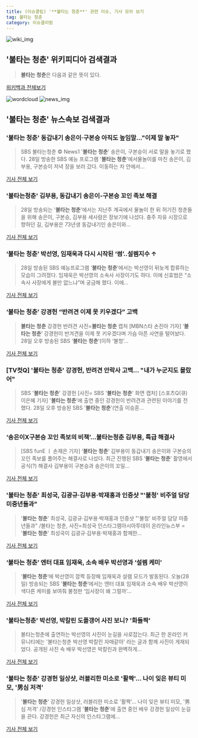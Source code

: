```yaml
---
title: (이슈클립) '**불타는 청춘**' 관련 이슈, 기사 모아 보기
tag: 불타는 청춘
category: 이슈클리핑
---
```

![wiki_img](https://user-images.githubusercontent.com/42597476/44503234-41136a80-a6d0-11e8-9071-6fc6418eafe4.png)
## **'**불타는 청춘**'** 위키피디아 검색결과
>**불타는 청춘**은 다음과 같은 뜻이 있다.

<a href="https://ko.wikipedia.org/wiki/불타는 청춘" target="_blank">위키백과 전체보기</a>

![wordcloud](https://s3.ap-northeast-2.amazonaws.com/lyrics101-wordcloud/2018-08-29-1535468469.png)
![news_img](https://user-images.githubusercontent.com/42597476/44507050-1206f400-a6e4-11e8-8d98-7ffbfebb353f.png)
## **'**불타는 청춘**'** 뉴스속보 검색결과
### '**불타는 청춘**' 동갑내기 송은이·구본승 아직도 높임말…"이제 말 놓자"

>SBS 불타는청춘 © News1 '**불타는 청춘**' 송은이, 구본승이 서로 말을 놓기로 했다. 28일 방송한 SBS 예능 프로그램 '**불타는 청춘**'에서물놀이를 마친 송은이, 김부용, 구본승이 저녁 장을 보러 갔다. 이동하는 차 안에서...

<a href="http://news1.kr/articles/?3411044" target="_blank">기사 전체 보기</a>

### '불타는청춘' 김부용, 동갑내기 송은이-구본승 꼬인 족보 해결

>28일 방송되는 '**불타는 청춘**'에서는 지난주 계곡에서 물놀이 한 뒤 허기진 청춘들을 위해 송은이, 구본승, 김부용 세사람은 장보기에 나섰다. 충주 자유 시장으로 향하던 길, 김부용은 73년생 동갑내기인 송은이와...

<a href="http://sports.chosun.com/news/ntype.htm?id=201808280100265970020265&servicedate=20180828" target="_blank">기사 전체 보기</a>

### ‘**불타는 청춘**’ 박선영, 임재욱과 다시 시작된 ‘썸’..설렘지수 ↑

>28일 방송된 SBS 예능프로그램 ‘**불타는 청춘**’에서는 박선영이 뒤늦게 합류하는 모습이 그려졌다. 임재욱은 박선영의 소속사 사장이기도 하다. 이에 신효범은 “소속사 사장에게 불만 없느냐”며 궁금해 했다. 이에...

<a href="http://www.sedaily.com/NewsView/1S3JDMEBID" target="_blank">기사 전체 보기</a>

### ‘**불타는 청춘**’ 강경헌 “반려견 이제 못 키우겠다” 고백

>**불타는 청춘** 강경헌 반려견 사진=**불타는 청춘** 캡처 [MBN스타 손진아 기자] ‘**불타는 청춘**’ 강경헌이 반겨견을 이제 못 키우겠다며 가슴 아픈 사연을 털어놨다. 28일 오후 방송된 SBS ‘**불타는 청춘**’(이하 ‘불청’...

<a href="http://star.mbn.co.kr/view.php?year=2018&no=541670&refer=portal" target="_blank">기사 전체 보기</a>

### [TV컷Q] '**불타는 청춘**' 강경헌, 반려견 안락사 고백… "내가 누군지도 몰랐어"

>SBS '**불타는 청춘**' 강경헌 [사진= SBS '**불타는 청춘**' 화면 캡처] [스포츠Q(큐) 이은혜 기자] '**불타는 청춘**'에 출연 중인 강경헌이 반려견과 관련된 이야기를 전했다. 28일 오후 방송된 SBS '**불타는 청춘**'(연출 이승훈...

<a href="http://www.sportsq.co.kr/news/articleView.html?idxno=300456" target="_blank">기사 전체 보기</a>

### ‘송은이X구본승 꼬인 족보의 비책’…불타는청춘 김부용, 특급 해결사

>[SBS funE ㅣ 손재은 기자] ‘**불타는 청춘**’ 김부용이 동갑내기 송은이와 구본승의 꼬인 족보를 풀어주는 해결사로 나섰다.   최근 진행된 SBS ‘**불타는 청춘**’ 촬영에서 공식(?) 해결사 김부용이 구본승과 송은이의 꼬일...

<a href="http://sbsfune.sbs.co.kr/news/news_content.jsp?article_id=E10009189193" target="_blank">기사 전체 보기</a>

### '**불타는 청춘**' 최성국, 김광규·김부용·박재홍과 인증샷 "'불청' 비주얼 담당 미중년들과"

>'**불타는 청춘**' 최성국, 김광규·김부용·박재홍과 인증샷 "'불청' 비주얼 담당 미중년들과" /불타는 청춘, 사진=최성국 인스타그램아시아투데이 온라인뉴스부 = '**불타는 청춘**' 최성국이 김광규·김부용·박재홍과 함께한...

<a href="http://www.asiatoday.co.kr/view.php?key=20180828002304103" target="_blank">기사 전체 보기</a>

### ‘**불타는 청춘**’ 엔터 대표 임재욱, 소속 배우 박선영과 ‘설렘 케미’

>‘**불타는 청춘**’에 박선영이 깜짝 등장해 임재욱과 설렘 모드가 발동된다. 오늘(28일) 방송되는 SBS ‘**불타는 청춘**’에서는 엔터 대표 임재욱과 소속 배우 박선영이 색다른 케미를 보여줘 불청판 ‘임사장이 왜 그럴까’...

<a href="http://star.mk.co.kr/new/view.php?mc=ST&year=2018&no=540191" target="_blank">기사 전체 보기</a>

### '불타는청춘' 박선영, 박칼린 도플갱어 사진 보니? '화들짝'

>불타는청춘에 출연하는 박선영의 사진이 눈길을 사로잡는다. 최근 한 온라인 커뮤니티에는 '불타는청춘 박선영 박칼린 자매같아' 라는 글과 함께 사진이 게재되었다. 공개된 사진 속 배우 박선영은 박칼린과 완벽하게...

<a href="http://www.joongdo.co.kr/main/view.php?key=20180828002356108" target="_blank">기사 전체 보기</a>

### '**불타는 청춘**' 강경헌 일상샷, 러블리한 미소로 '활짝'… 나이 잊은 뷰티 미모, '男심 저격'

>'**불타는 청춘**' 강경헌 일상샷, 러블리한 미소로 '활짝'… 나이 잊은 뷰티 미모, '男심 저격' /강경헌 인스타그램  '**불타는 청춘**'에 출연 중인 배우 강경헌 일상이 눈길을 끈다.   강경헌은 최근 자신의 인스타그램에...

<a href="http://www.kyeongin.com/main/view.php?key=20180828001928175" target="_blank">기사 전체 보기</a>


